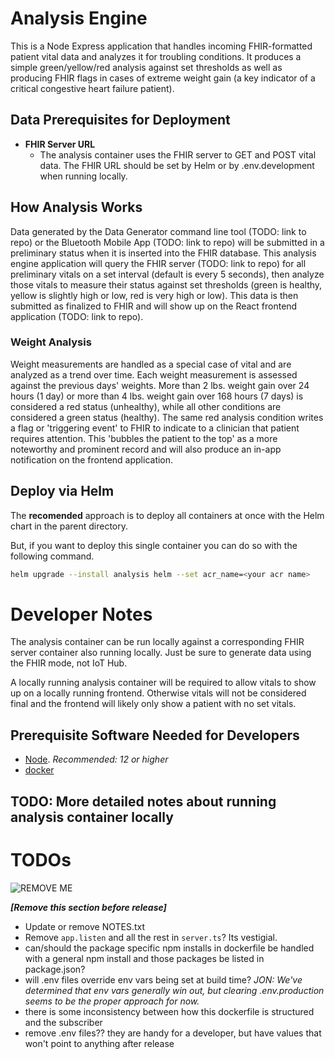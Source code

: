# Analysis Engine

This is a Node Express application that handles incoming FHIR-formatted patient vital data and analyzes it for troubling conditions. It produces a simple green/yellow/red analysis against set thresholds as well as producing FHIR flags in cases of extreme weight gain (a key indicator of a critical congestive heart failure patient). 

## Data Prerequisites for Deployment

- **FHIR Server URL**
  - The analysis container uses the FHIR server to GET and POST vital data. The FHIR URL should be set by Helm or by .env.development when running locally.

## How Analysis Works

Data generated by the Data Generator command line tool (TODO: link to repo) or the Bluetooth Mobile App (TODO: link to repo) will be submitted in a preliminary status when it is inserted into the FHIR database. This analysis engine application will query the FHIR server (TODO: link to repo) for all preliminary vitals on a set interval (default is every 5 seconds), then analyze those vitals to measure their status against set thresholds (green is healthy, yellow is slightly high or low, red is very high or low). This data is then submitted as finalized to FHIR and will show up on the React frontend application (TODO: link to repo).

### Weight Analysis

Weight measurements are handled as a special case of vital and are analyzed as a trend over time. Each weight measurement is assessed against the previous days' weights. More than 2 lbs. weight gain over 24 hours (1 day) or more than 4 lbs. weight gain over 168 hours (7 days) is considered a red status (unhealthy), while all other conditions are considered a green status (healthy). The same red analysis condition writes a flag or 'triggering event' to FHIR to indicate to a clinician that patient requires attention. This 'bubbles the patient to the top' as a more noteworthy and prominent record and will also produce an in-app notification on the frontend application.

## Deploy via Helm

The **recomended** approach is to deploy all containers at once with the Helm chart in the parent directory.

But, if you want to deploy this single container you can do so with the following command. 

``` bash
helm upgrade --install analysis helm --set acr_name=<your acr name>
```

# Developer Notes

The analysis container can be run locally against a corresponding FHIR server container also running locally. Just be sure to generate data using the FHIR mode, not IoT Hub. 

A locally running analysis container will be required to allow vitals to show up on a locally running frontend. Otherwise vitals will not be considered final and the frontend will likely only show a patient with no set vitals.

## Prerequisite Software Needed for Developers

- [Node](https://nodejs.org/en/download/). _Recommended: 12 or higher_
- [docker](https://docs.docker.com/get-docker/)

## TODO: More detailed notes about running analysis container locally

# TODOs

![REMOVE ME](https://freedom1coffee.com/wp-content/uploads/2018/08/remove-before-flight.png)

_**[Remove this section before release]**_

- Update or remove NOTES.txt
- Remove `app.listen` and all the rest in `server.ts`? Its vestigial. 
- can/should the package specific npm installs in dockerfile be handled with a general npm install and those packages be listed in package.json?
- will .env files override env vars being set at build time? _JON: We've determined that env vars generally win out, but clearing .env.production seems to be the proper approach for now._
- there is some inconsistency between how this dockerfile is structured and the subscriber
- remove .env files?? they are handy for a developer, but have values that won't point to anything after release